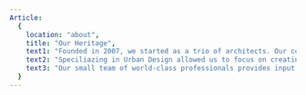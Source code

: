 ```yaml
---
Article:
  {
    location: "about",
    title: "Our Heritage",
    text1: "Founded in 2007, we started as a trio of architects. Our complimentary skills and relentless attention to detail turned Arch into one of the most sought after boutique firms in the country.",
    text2: "Speciliazing in Urban Design allowed us to focus on creating exceptional structures that live in harmony with their surroundings. We consider every detail from every surrounding element to inform our designs. ",
    text3: "Our small team of world-class professionals provides input on every project.",
  }
---
```

